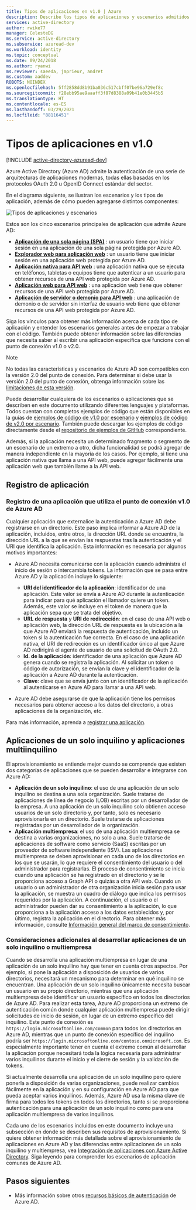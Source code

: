 ```yaml
---
title: Tipos de aplicaciones en v1.0 | Azure
description: Describe los tipos de aplicaciones y escenarios admitidos por el punto de conexión v2.0 de Azure Active Directory.
services: active-directory
author: rwike77
manager: CelesteDG
ms.service: active-directory
ms.subservice: azuread-dev
ms.workload: identity
ms.topic: conceptual
ms.date: 09/24/2018
ms.author: ryanwi
ms.reviewer: saeeda, jmprieur, andret
ms.custom: aaddev
ROBOTS: NOINDEX
ms.openlocfilehash: 5ff2858dd8b91ba036c517cbff07be96a729ef8c
ms.sourcegitcommit: f28ebb95ae9aaaff3f87d8388a09b41e0b3445b5
ms.translationtype: HT
ms.contentlocale: es-ES
ms.lasthandoff: 03/29/2021
ms.locfileid: "88116451"
---
```

# <a name="application-types-in-v10"></a>Tipos de aplicaciones en v1.0

[!INCLUDE [active-directory-azuread-dev](../../../includes/active-directory-azuread-dev.md)]

Azure Active Directory (Azure AD) admite la autenticación de una serie de arquitecturas de aplicaciones modernas, todas ellas basadas en los protocolos OAuth 2.0 u OpenID Connect estándar del sector.

En el diagrama siguiente, se ilustran los escenarios y los tipos de aplicación, además de cómo pueden agregarse distintos componentes:

![Tipos de aplicaciones y escenarios](./media/authentication-scenarios/application-types-scenarios.png)

Estos son los cinco escenarios principales de aplicación que admite Azure AD:

- **[Aplicación de una sola página (SPA)](single-page-application.md)** : un usuario tiene que iniciar sesión en una aplicación de una sola página protegida por Azure AD.
- **[Explorador web para aplicación web](web-app.md)** : un usuario tiene que iniciar sesión en una aplicación web protegida por Azure AD.
- **[Aplicación nativa para API web](native-app.md)** : una aplicación nativa que se ejecuta en teléfonos, tabletas o equipos tiene que autenticar a un usuario para obtener recursos de una API web protegida por Azure AD.
- **[Aplicación web para API web](web-api.md)** : una aplicación web tiene que obtener recursos de una API web protegida por Azure AD.
- **[Aplicación de servidor o demonio para API web](service-to-service.md)** : una aplicación de demonio o de servidor sin interfaz de usuario web tiene que obtener recursos de una API web protegida por Azure AD.

Siga los vínculos para obtener más información acerca de cada tipo de aplicación y entender los escenarios generales antes de empezar a trabajar con el código. También puede obtener información sobre las diferencias que necesita saber al escribir una aplicación específica que funcione con el punto de conexión v1.0 o v2.0.

> [!NOTE]
> No todas las características y escenarios de Azure AD son compatibles con la versión 2.0 del punto de conexión. Para determinar si debe usar la versión 2.0 del punto de conexión, obtenga información sobre las [limitaciones de esta versión](./azure-ad-endpoint-comparison.md?bc=%2fazure%2factive-directory%2fazuread-dev%2fbreadcrumb%2ftoc.json&toc=%2fazure%2factive-directory%2fazuread-dev%2ftoc.json).

Puede desarrollar cualquiera de los escenarios o aplicaciones que se describen en este documento utilizando diferentes lenguajes y plataformas. Todos cuentan con completos ejemplos de código que están disponibles en la guías de [ejemplos de código de v1.0 por escenario](sample-v1-code.md) y [ejemplos de código de v2.0 por escenario](../develop/sample-v2-code.md?toc=/azure/active-directory/azuread-dev/toc.json&bc=/azure/active-directory/azuread-dev/breadcrumb/toc.json). También puede descargar los ejemplos de código directamente desde el [repositorio de ejemplos de GitHub](https://github.com/Azure-Samples?q=active-directory) correspondiente.

Además, si la aplicación necesita un determinado fragmento o segmento de un escenario de un extremo a otro, dicha funcionalidad se podrá agregar de manera independiente en la mayoría de los casos. Por ejemplo, si tiene una aplicación nativa que llama a una API web, puede agregar fácilmente una aplicación web que también llame a la API web.

## <a name="app-registration"></a>Registro de aplicación

### <a name="registering-an-app-that-uses-the-azure-ad-v10-endpoint"></a>Registro de una aplicación que utiliza el punto de conexión v1.0 de Azure AD

Cualquier aplicación que externalice la autenticación a Azure AD debe registrarse en un directorio. Este paso implica informar a Azure AD de la aplicación, incluidos, entre otros, la dirección URL donde se encuentra, la dirección URL a la que se envían las respuestas tras la autenticación y el URI que identifica la aplicación. Esta información es necesaria por algunos motivos importantes:

* Azure AD necesita comunicarse con la aplicación cuando administra el inicio de sesión o intercambia tokens. La información que se pasa entre Azure AD y la aplicación incluye lo siguiente:
  
  * **URI del identificador de la aplicación**: identificador de una aplicación. Este valor se envía a Azure AD durante la autenticación para indicar para qué aplicación el llamador quiere un token. Además, este valor se incluye en el token de manera que la aplicación sepa que se trata del objetivo.
  * **URL de respuesta** y **URI de redirección**: en el caso de una API web o aplicación web, la dirección URL de respuesta es la ubicación a la que Azure AD enviará la respuesta de autenticación, incluido un token si la autenticación fue correcta. En el caso de una aplicación nativa, el URI de redirección es un identificador único al que Azure AD redirigirá el agente de usuario de una solicitud de OAuth 2.0.
  * **Id. de la aplicación**: identificador de una aplicación que Azure AD genera cuando se registra la aplicación. Al solicitar un token o código de autorización, se envían la clave y el identificador de la aplicación a Azure AD durante la autenticación.
  * **Clave**: clave que se envía junto con un identificador de la aplicación al autenticarse en Azure AD para llamar a una API web.
* Azure AD debe asegurarse de que la aplicación tiene los permisos necesarios para obtener acceso a los datos del directorio, a otras aplicaciones de la organización, etc.

Para más información, aprenda a [registrar una aplicación](../develop/quickstart-register-app.md?toc=/azure/active-directory/azuread-dev/toc.json&bc=/azure/active-directory/azuread-dev/breadcrumb/toc.json).

## <a name="single-tenant-and-multi-tenant-apps"></a>Aplicaciones de un solo inquilino y aplicaciones multiinquilino

El aprovisionamiento se entiende mejor cuando se comprende que existen dos categorías de aplicaciones que se pueden desarrollar e integrarse con Azure AD:

* **Aplicación de un solo inquilino**: el uso de una aplicación de un solo inquilino se destina a una sola organización. Suele tratarse de aplicaciones de línea de negocio (LOB) escritas por un desarrollador de la empresa. A una aplicación de un solo inquilino solo obtienen acceso usuarios de un solo directorio y, por tanto, solo es necesario aprovisionarla en un directorio. Suele tratarse de aplicaciones registradas por un desarrollador de la organización.
* **Aplicación multiempresa**: el uso de una aplicación multiempresa se destina a varias organizaciones, no solo a una. Suele tratarse de aplicaciones de software como servicio (SaaS) escritas por un proveedor de software independiente (ISV). Las aplicaciones multiempresa se deben aprovisionar en cada uno de los directorios en los que se usarán, lo que requiere el consentimiento del usuario o del administrador para registrarlas. El proceso de consentimiento se inicia cuando una aplicación se ha registrado en el directorio y se le proporciona acceso a Graph API o quizás a otra API web. Cuando un usuario o un administrador de otra organización inicia sesión para usar la aplicación, se muestra un cuadro de diálogo que indica los permisos requeridos por la aplicación. A continuación, el usuario o el administrador pueden dar su consentimiento a la aplicación, lo que proporciona a la aplicación acceso a los datos establecidos y, por último, registra la aplicación en el directorio. Para obtener más información, consulte [Información general del marco de consentimiento](../develop/consent-framework.md?toc=/azure/active-directory/azuread-dev/toc.json&bc=/azure/active-directory/azuread-dev/breadcrumb/toc.json).

### <a name="additional-considerations-when-developing-single-tenant-or-multi-tenant-apps"></a>Consideraciones adicionales al desarrollar aplicaciones de un solo inquilino o multiempresa

Cuando se desarrolla una aplicación multiempresa en lugar de una aplicación de un solo inquilino hay que tener en cuenta otros aspectos. Por ejemplo, si pone la aplicación a disposición de usuarios de varios directorios, necesitará un mecanismo para determinar en qué inquilino se encuentran. Una aplicación de un solo inquilino únicamente necesita buscar un usuario en su propio directorio, mientras que una aplicación multiempresa debe identificar un usuario específico en todos los directorios de Azure AD. Para realizar esta tarea, Azure AD proporciona un extremo de autenticación común donde cualquier aplicación multiempresa puede dirigir solicitudes de inicio de sesión, en lugar de un extremo específico del inquilino. Este punto de conexión es `https://login.microsoftonline.com/common` para todos los directorios en Azure AD, mientras que un punto de conexión específico del inquilino podría ser `https://login.microsoftonline.com/contoso.onmicrosoft.com`. Es especialmente importante tener en cuenta el extremo común al desarrollar la aplicación porque necesitará toda la lógica necesaria para administrar varios inquilinos durante el inicio y el cierre de sesión y la validación de tokens.

Si actualmente desarrolla una aplicación de un solo inquilino pero quiere ponerla a disposición de varias organizaciones, puede realizar cambios fácilmente en la aplicación y en su configuración en Azure AD para que pueda aceptar varios inquilinos. Además, Azure AD usa la misma clave de firma para todos los tokens en todos los directorios, tanto si se proporciona autenticación para una aplicación de un solo inquilino como para una aplicación multiempresa de varios inquilinos.

Cada uno de los escenarios incluidos en este documento incluye una subsección en donde se describen sus requisitos de aprovisionamiento. Si quiere obtener información más detallada sobre el aprovisionamiento de aplicaciones en Azure AD y las diferencias entre aplicaciones de un solo inquilino y multiempresa, vea [Integración de aplicaciones con Azure Active Directory](../develop/single-and-multi-tenant-apps.md?toc=/azure/active-directory/azuread-dev/toc.json&bc=/azure/active-directory/azuread-dev/breadcrumb/toc.json). Siga leyendo para comprender los escenarios de aplicación comunes de Azure AD.

## <a name="next-steps"></a>Pasos siguientes

- Más información sobre otros [recursos básicos de autenticación](v1-authentication-scenarios.md) de Azure AD.